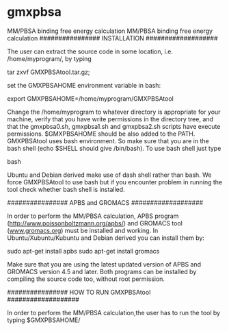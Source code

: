 # gmxpbsa
MM/PBSA binding free energy calculation
MM/PBSA binding free energy calculation ################ INSTALLATION ###################

The user can extract the source code in some location, i.e. /home/myprogram/, by typing

tar zxvf GMXPBSAtool.tar.gz;

set the GMXPBSAHOME environment variable in bash:

export GMXPBSAHOME=/home/myprogram/GMXPBSAtool

Change the /home/myprogram to whatever directory is appropriate for your machine, verify that you have write permissions in the directory tree, and that the gmxpbsa0.sh, gmxpbsa1.sh and gmxpbsa2.sh scripts have execute permissions. $GMXPBSAHOME should be also added to the PATH. GMXPBSAtool uses bash environment. So make sure that you are in the bash shell (echo $SHELL should give /bin/bash). To use bash shell just type

bash

Ubuntu and Debian derived make use of dash shell rather than bash. We force GMXPBSAtool to use bash but if you encounter problem in running the tool check whether bash shell is installed.

################ APBS and GROMACS ###################

In order to perform the MM/PBSA calculation, APBS program (http://www.poissonboltzmann.org/apbs/) and GROMACS tool (www.gromacs.org) must be installed and working. In Ubuntu/Xubuntu/Kubuntu and Debian derived you can install them by:

sudo apt-get install apbs sudo apt-get install gromacs

Make sure that you are using the latest updated version of APBS and GROMACS version 4.5 and later. Both programs can be installed by compiling the source code too, without root permission.

################ HOW TO RUN GMXPBSAtool ###################

In order to perform the MM/PBSA calculation,the user has to run the tool by typing $GMXPBSAHOME/<script>, where <script> can be either gmxpbsa0.sh, or gmxpbsa1.sh or gmxpbsa2.sh depending on stage of the calculation that will be performed (see section 2.4 of the paper). Each script will read the INPUT.dat file to perform the MM/PBSA calculation. For instance, if the INPUT.dat file and the simulations are located in /home/mysimulations, in this directory the user can run the tool typing $GMXPBSAHOME/<script>. See section 3 of the paper for further details or the DEMO examples
